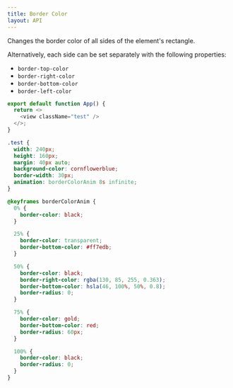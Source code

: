 ```yaml
---
title: Border Color
layout: API
---
```


Changes the border color of all sides of the element's rectangle.

Alternatively, each side can be set separately with the following properties:

- `border-top-color`
- `border-right-color`
- `border-bottom-color`
- `border-left-color`

<Sandpack>

```js
export default function App() {
  return <>
    <view className="test" />
  </>;
}
```

```css active
.test {
  width: 240px;
  height: 160px;
  margin: 40px auto;
  background-color: cornflowerblue;
  border-width: 30px;
  animation: borderColorAnim 8s infinite;
}

@keyframes borderColorAnim {
  0% {
    border-color: black;
  }

  25% {
    border-color: transparent;
    border-bottom-color: #ff7edb;
  }

  50% {
    border-color: black;
    border-right-color: rgba(130, 85, 255, 0.363);
    border-bottom-color: hsla(46, 100%, 50%, 0.8);
    border-radius: 0;
  }

  75% {
    border-color: gold;
    border-bottom-color: red;
    border-radius: 60px;
  }

  100% {
    border-color: black;
    border-radius: 0;
  }
}
```

</Sandpack>
